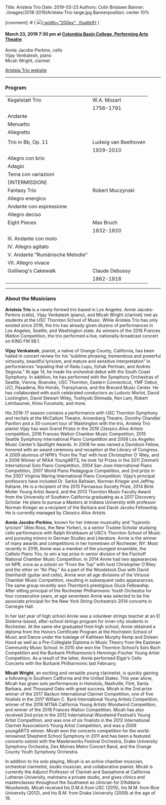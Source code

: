 Title: Aristeia Trio
Date: 2019-03-23
Authors: Colin Brislawn
Banner: ./images/2018-2019/Aristeia-Trio-large.jpg
Bannerposition: center 10%

[comment]: # ( [![ ]({filename}/images/2017-2018/aeolus-quartet-400.jpg){:width="200px", .floatleft}]({filename}./AeolusQuartet.md) )


#### March 23, 2019 7:30 pm at [Columbia Basin College, Performing Arts Theatre](https://goo.gl/maps/kNZ4DFSqJUNVorCE6)

Annie Jacobs-Perkins, cello <br>
Vijay Venkatesh, piano  <br>
Micah Wright, clarinet

[Aristeia Trio website](http://classicsaliveartists.org/artists/AristeiaTrio/home.html)


---

### Program

|                                 |                      |
|---------------------------------|----------------------|
| Kegelstatt Trio                 | W.A. Mozart          |
|                                 | 1756-1791            |
| Andante                         |                      |
| Menuetto                        |                      |
| Allegretto                      |                      |
|                                 |                      |
| Trio in Bb, Op. 11              | Ludwig van Beethoven |
|                                 | 1929-2010            |
| Allegro con brio                |                      |
| Adagio                          |                      |
| Tema con variazioni             |                      |
| [INTERMISSION]                  |                      |
| Fantasy Trio                    | Robert Muczynski     |
| Allegro energico                |                      |
| Andante con espressione         |                      |
| Allegro deciso                  |                      |
| Eight Pieces                    | Max Bruch            |
|                                 | 1832-1920            |
| III. Andante con moto           |                      |
| IV. Allegro agitato             |                      |
| V. Andante "Rumänische Melodie" |                      |
| VII. Allegro vivace             |                      |
| Golliwog's Cakewalk             | Claude Debussy       |
|                                 | 1862-1918            |


---

### About the Musicians

**Aristeia Trio** is a newly-formed trio based in Los Angeles. Annie Jacobs-Perkins (cello), Vijay Venkatesh (piano), and Micah Wright (clarinet) met as students at the USC Thornton School of Music. While Aristeia Trio has only existed since 2016, the trio has already given dozens of performances in Los Angeles, Seattle, and Washington state. As winners of the 2016 Frances Walton Competition, the trio performed a live, nationally-broadcast concert on KING FM 98.1.

**Vijay Venkatesh**, pianist, a native of Orange County, California, has been hailed in concert review for his “sublime phrasing, tremendous and powerful virtuosity, beautiful lyricism, and mature and sensitive interpretation” in performances “equaling that of Radu Lupu, Itzhak Perlman, and Andres Segovia.” At age 14, he made his orchestral debut with the South Coast Symphony. In addition, he has performed with the Symphony Orchestras of Seattle, Vienna, Roanoke, USC Thornton, Eastern Connecticut, YMF Debut, UCI, Pasadena, Rio Hondo, Transylvania, and the Brevard Music Center. He has collaborated with such celebrated conductors as Ludovic Morlot, David Lockington, David Stewart Wiley, Toshiyuki Shimada, Ken Lam, Robert Lehrbaumer, Kimo Furumoto, and more.

His 2016-17 season contains a performance with USC Thornton Symphony and recitals at the McCallum Theatre, Annenberg Theatre, Dorothy Chandler Pavilion and a 30-concert tour of Washington with the trio, Aristeia Trio pianist Vijay has won Grand Prizes in the 2016 _Classics Alive Artists_ competition, 2016 Frances Walton Chamber Music Competition, 2015 Seattle Symphony International Piano Competition and 2008 Los Angeles Music Center’s Spotlight Awards. In 2008 he was named a Davidson Fellow, honored with an award ceremony and reception at the Library of Congress. A 2009 alumnus of NPR’s ‘From the Top’ with host Christopher O’ Riley, and a 2009 Winner of NFAA YoungARTS, he took 1st Prizes in the 2011 Zimmerli International Solo Piano Competition, 2004 San Jose International Piano Competition, 2007 World Piano Pedagogue Competition, and 2nd prize in the 2007 Virginia Waring International Piano Competition. Vijay’s principal professors have included Dr. Sarkis Baltaian, Norman Krieger and Jeffrey Kahane. He is a recipient of the 2015 Parnassus Society Prize, 2014 Birte Moller Young Artist Award, and the 2013 Thornton Music Faculty Award from the University of Southern California graduating as a 2017 Discovery Scholar. He plans to pursue a Masters at Indiana University with professor Norman Krieger as a recipient of the Barbara and David Jacobs Fellowship. He is currently managed by _Classics Alive Artists_.

**Annie Jacobs-Perkins**, known for her intense musicality and “hypnotic lyricism” (Alex Ross, the New Yorker), is a senior Trustee Scholar studying cello performance with Ralph Kirshbaum at USC’s Thornton School of Music and pursuing minors in German Studies and Literature. Annie is the winner of many awards and competitions in her hometown of Rochester, NY. Most recently in 2016, Annie was a member of the youngest ensemble, the Callisto Piano Trio, to win a top prize in senior division of the Fischoff National Chamber Music Competition. In 2014 Annie had two appearances on NPR, once as a soloist on “From the Top” with host Christopher O’Riley and the other on “Air Play.” As a part of the Woodstock Duo with David Steinhardt (guitar and cello), Annie won all age divisions of the Virtuosi Chamber Music Competition, resulting in subsequent radio appearances. The same group recently won Thornton’s prestigious Gluck Fellowship. After sitting principal of the Rochester Philharmonic Youth Orchestra for four consecutive years, at age seventeen Annie was selected to be the associate principal for the New York String Orchestra’s 2014 concerts in Carnegie Hall.

In her last year of high school Annie was a volunteer strings teacher at an El Sistema-based, after-school strings program for inner-city students in Rochester. At the same she graduated from high school, Annie obtained a diploma from the Honors Certificate Program at the Hochstein School of Music and Dance under the tutelage of Kathleen Murphy Kemp and Doleen Hood as well as a Pre-Collegiate Diploma in Music Theory from the Eastman Community Music School. In 2015 she won the Thornton School’s Solo Bach Competition and the Burbank Philharmonic’s Hennings-Fischer Young Artist Competition. As a result of the latter, Annie performed Elgar’s Cello Concerto with the Burbank Philharmonic last February.

**Micah Wright**, an exciting and versatile young clarinetist, is quickly gaining a following in Southern California and the United States. This year alone, Micah has given solo performances in Honolulu, Nashville, Flint, Santa Barbara, and Thousand Oaks with great success. Micah is the 2nd prize winner of the 2017 Backun International Clarinet Competition, one of five finalists in the 2017 William C. Byrd International Young Artists Competition, winner of the 2016 MTNA California Young Artists Woodwind Competition, and winner of the 2016 Frances Walton Competition. Micah has also received 2nd prize in the 2012 International Woodwind Festival’s Young Artist Competition, and was one of six finalists in the 2012 International Clarinet Association’s Young Artist Competition, and was a 2009 youngARTS winner. Micah won the concerto competition for the world-renowned Shepherd School Symphony in 2011 and has been a featured concerto soloist with the Masterworks Festival Orchestra, Drake University Symphony Orchestra, Des Moines Metro Concert Band, and the Orange County Youth Symphony Orchestra.

In addition to his solo playing, Micah is an active chamber musician, orchestral clarinetist, studio musician, and collaborative pianist. Micah is currently the Adjunct Professor of Clarinet and Saxophone at California Lutheran University, maintains a private studio, and gives clinics and masterclasses throughout the Southwest as clinician for D’Addario Woodwinds. Micah received his D.M.A from USC (2015), his M.M. from Rice University (2012), and his B.M. from Drake University (2009) at the age of 19.
